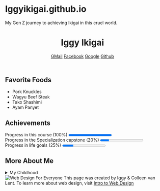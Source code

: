 # Iggyikigai.github.io
My Gen Z journey to achieving Ikigai in this cruel world.

<!DOCTYPE html>
<html lang="en">
<head>
    <meta charset="UTF-8">
    <title>Final Project</title>
</head>
<body>
    <header>
        <h1>Iggy Ikigai</h1>
        <nav>
            <a href = "http://www.gmail.com">GMail</a>
            <a href = "http://www.facebook.com">Facebook</a>
            <a href = "http://www.google.com">Google</a>
            <a href = "http://www.github.com/Iggyikigai">Github</a><br>
    </nav>
    </header>
    <section>
        <h2>Favorite Foods</h2>
        <ul>
            <li>Pork Knuckles</li>
            <li>Wagyu Beef Steak</li>
            <li>Tako Shashimi</li>
            <li>Ayam Panyet</li>
        </ul>
    </section>
    <section>
        <h2>Achievements</h2>
        Progress in this course (100%)
        <progress value="100" max="100"></progress>
        <br>
        Progress in the Specialization capstone (20%)
        <progress value="20" max="100"></progress>
        <br>
        Progress in life goals (25%)
        <progress value="25" max="100"></progress>
    </section>
    <section>
        <h2>More About Me</h2>
        <details>
            <summary>My Childhood</summary>I grew up in Singapore. Was a mischievous and rebellous kid but smart enough to get away things.
        </details>
    </section>
    <footer>
        <img src="http://www.intro-webdesign.com/images/newlogo.png" alt="Web Design For Everyone">
        This page was created by Iggy &amp; Colleen van Lent.
        To learn more about web design, visit
        <a href="http://www.intro-webdesign.com/">Intro to Web Design</a>
    </footer>
</body>
</html>
